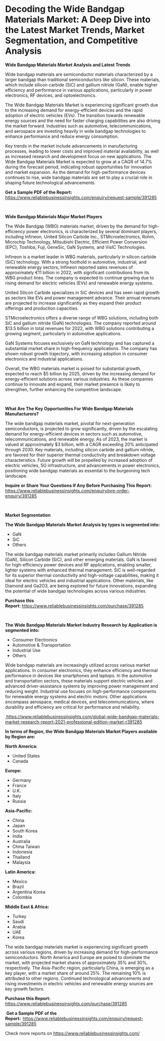 <p><h1>Decoding the Wide Bandgap Materials Market: A Deep Dive into the Latest Market Trends, Market Segmentation, and Competitive Analysis</h1></p><p><strong>Wide Bandgap Materials Market Analysis and Latest Trends</strong></p>
<p><p>Wide bandgap materials are semiconductor materials characterized by a larger bandgap than traditional semiconductors like silicon. These materials, which include silicon carbide (SiC) and gallium nitride (GaN), enable higher efficiency and performance in various applications, particularly in power electronics, RF devices, and optoelectronics. </p><p>The Wide Bandgap Materials Market is experiencing significant growth due to the increasing demand for energy-efficient devices and the rapid adoption of electric vehicles (EVs). The transition towards renewable energy sources and the need for faster charging capabilities are also driving the market forward. Industries such as automotive, telecommunications, and aerospace are investing heavily in wide bandgap technologies to enhance performance and reduce energy consumption.</p><p>Key trends in the market include advancements in manufacturing processes, leading to lower costs and improved material availability, as well as increased research and development focus on new applications. The Wide Bandgap Materials Market is expected to grow at a CAGR of 14.7% during the forecast period, indicating robust opportunities for innovation and market expansion. As the demand for high-performance devices continues to rise, wide bandgap materials are set to play a crucial role in shaping future technological advancements.</p></p>
<p><strong>Get a Sample PDF of the Report:&nbsp;</strong> <a href="https://www.reliablebusinessinsights.com/enquiry/request-sample/391285?utm_campaign=2811&utm_medium=2&utm_source=Github&utm_content=ia&utm_term=29032025&utm_id=wide-bandgap-materials">https://www.reliablebusinessinsights.com/enquiry/request-sample/391285</a></p>
<p>&nbsp;</p>
<p><strong>Wide Bandgap Materials Major Market Players</strong></p>
<p><p>The Wide Bandgap (WBG) materials market, driven by the demand for high-efficiency power electronics, is characterized by several dominant players, including Infineon, United Silicon Carbide Inc., STMicroelectronics, Rohm, Microchip Technology, Mitsubishi Electric, Efficient Power Conversion (EPC), Toshiba, Fuji, GeneSic, GaN Systems, and VisIC Technologies.</p><p>Infineon is a market leader in WBG materials, particularly in silicon carbide (SiC) technology. With a strong foothold in automotive, industrial, and renewable energy sectors, Infineon reported sales revenues of approximately €11 billion in 2022, with significant contributions from its WBG product lines. The company is expected to continue growing due to rising demand for electric vehicles (EVs) and renewable energy systems.</p><p>United Silicon Carbide specializes in SiC devices and has seen rapid growth as sectors like EVs and power management advance. Their annual revenues are projected to increase significantly as they expand their product offerings and production capacities.</p><p>STMicroelectronics offers a diverse range of WBG solutions, including both SiC and gallium nitride (GaN) technologies. The company reported around $13.5 billion in total revenues for 2022, with WBG solutions contributing a growing segment, particularly in automotive applications.</p><p>GaN Systems focuses exclusively on GaN technology and has captured a substantial market share in high-frequency applications. The company has shown robust growth trajectory, with increasing adoption in consumer electronics and industrial applications.</p><p>Overall, the WBG materials market is poised for substantial growth, expected to reach $5 billion by 2025, driven by the increasing demand for energy-efficient solutions across various industries. As these companies continue to innovate and expand, their market presence is likely to strengthen, further enhancing the competitive landscape.</p></p>
<p>&nbsp;</p>
<p><strong>What Are The Key Opportunities For Wide Bandgap Materials Manufacturers?</strong></p>
<p><p>The wide bandgap materials market, pivotal for next-generation semiconductors, is projected to grow significantly, driven by the escalating demand for energy-efficient devices in sectors such as automotive, telecommunications, and renewable energy. As of 2023, the market is valued at approximately $3 billion, with a CAGR exceeding 20% anticipated through 2030. Key materials, including silicon carbide and gallium nitride, are favored for their superior thermal conductivity and breakdown voltage characteristics. Future growth will be propelled by increased adoption of electric vehicles, 5G infrastructure, and advancements in power electronics, positioning wide bandgap materials as essential to the burgeoning tech landscape.</p></p>
<p><strong>Inquire or Share Your Questions If Any Before Purchasing This Report:</strong> <a href="https://www.reliablebusinessinsights.com/enquiry/pre-order-enquiry/391285?utm_campaign=2811&utm_medium=2&utm_source=Github&utm_content=ia&utm_term=29032025&utm_id=wide-bandgap-materials">https://www.reliablebusinessinsights.com/enquiry/pre-order-enquiry/391285</a></p>
<p>&nbsp;</p>
<p><strong>Market Segmentation</strong></p>
<p><strong>The Wide Bandgap Materials Market Analysis by types is segmented into:</strong></p>
<p><ul><li>GaN</li><li>SiC</li><li>Others</li></ul></p>
<p><p>The wide bandgap materials market primarily includes Gallium Nitride (GaN), Silicon Carbide (SiC), and other emerging materials. GaN is favored for high-efficiency power devices and RF applications, enabling smaller, lighter systems with enhanced thermal management. SiC is well-regarded for its superior thermal conductivity and high-voltage capabilities, making it ideal for electric vehicles and industrial applications. Other materials, like Diamond and Ga2O3, are being explored for future innovations, expanding the potential of wide bandgap technologies across various industries.</p></p>
<p><strong>Purchase this Report:&nbsp;</strong><a href="https://www.reliablebusinessinsights.com/purchase/391285?utm_campaign=2811&utm_medium=2&utm_source=Github&utm_content=ia&utm_term=29032025&utm_id=wide-bandgap-materials">https://www.reliablebusinessinsights.com/purchase/391285</a></p>
<p>&nbsp;</p>
<p><strong>The Wide Bandgap Materials Market Industry Research by Application is segmented into:</strong></p>
<p><ul><li>Consumer Electronics</li><li>Automotive & Transportation</li><li>Industrial Use</li><li>Others</li></ul></p>
<p><p>Wide bandgap materials are increasingly utilized across various market applications. In consumer electronics, they enhance efficiency and thermal performance in devices like smartphones and laptops. In the automotive and transportation sectors, these materials support electric vehicles and advanced driver-assistance systems by improving power management and reducing weight. Industrial use focuses on high-performance components for renewable energy systems and electric motors. Other applications encompass aerospace, medical devices, and telecommunications, where durability and efficiency are critical for performance and reliability.</p></p>
<p><a href="https://www.reliablebusinessinsights.com/global-wide-bandgap-materials-market-research-report-2021-professional-edition-market-r391285?utm_campaign=2811&utm_medium=2&utm_source=Github&utm_content=ia&utm_term=29032025&utm_id=wide-bandgap-materials">&nbsp;https://www.reliablebusinessinsights.com/global-wide-bandgap-materials-market-research-report-2021-professional-edition-market-r391285</a></p>
<p><strong>In terms of Region, the Wide Bandgap Materials Market Players available by Region are:</strong></p>
<p>
    <p> <strong> North America: </strong>
        <ul>
            <li>United States</li>
            <li>Canada</li>
        </ul>
        </p> 
    <p> <strong> Europe: </strong>
        <ul>
            <li>Germany</li>
            <li>France</li>
            <li>U.K.</li>
            <li>Italy</li>
            <li>Russia</li>
        </ul>
        </p> 
    <p> <strong> Asia-Pacific: </strong>
        <ul>
            <li>China</li>
            <li>Japan</li>
            <li>South Korea</li>
            <li>India</li>
            <li>Australia</li>
            <li>China Taiwan</li>
            <li>Indonesia</li>
            <li>Thailand</li>
            <li>Malaysia</li>
        </ul>
        </p> 
    <p> <strong> Latin America: </strong>
        <ul>
            <li>Mexico</li>
            <li>Brazil</li>
            <li>Argentina Korea</li>
            <li>Colombia</li>
        </ul>
        </p> 
    <p> <strong> Middle East & Africa: </strong>
        <ul>
            <li>Turkey</li>
            <li>Saudi</li>
            <li>Arabia</li>
            <li>UAE</li>
            <li>Korea</li>
        </ul>
    </p>
    </p>
<p><p>The wide bandgap materials market is experiencing significant growth across various regions, driven by increasing demand for high-performance semiconductors. North America and Europe are poised to dominate the market, with projected market shares of approximately 35% and 30%, respectively. The Asia-Pacific region, particularly China, is emerging as a key player, with a market share of around 25%. The remaining 10% is attributed to other regions. Continued technological advancements and rising investments in electric vehicles and renewable energy sources are key growth factors.</p></p>
<p><strong>Purchase this Report: </strong><a href="https://www.reliablebusinessinsights.com/purchase/391285?utm_campaign=2811&utm_medium=2&utm_source=Github&utm_content=ia&utm_term=29032025&utm_id=wide-bandgap-materials">https://www.reliablebusinessinsights.com/purchase/391285</a></p>
<p>&nbsp;<strong>Get a Sample PDF of the Report:&nbsp;&nbsp;</strong><a href="https://www.reliablebusinessinsights.com/enquiry/request-sample/391285?utm_campaign=2811&utm_medium=2&utm_source=Github&utm_content=ia&utm_term=29032025&utm_id=wide-bandgap-materials">https://www.reliablebusinessinsights.com/enquiry/request-sample/391285</a></p>
<p><strong></strong></p>
<p>Check more reports on <a href="https://www.reliablebusinessinsights.com/?utm_campaign=2811&utm_medium=2&utm_source=Github&utm_content=ia&utm_term=29032025&utm_id=wide-bandgap-materials">https://www.reliablebusinessinsights.com/</a></p>